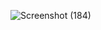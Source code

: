 ![Screenshot (184)](https://user-images.githubusercontent.com/49981760/95019475-29668880-0683-11eb-8cdc-31441ca1395f.png)
